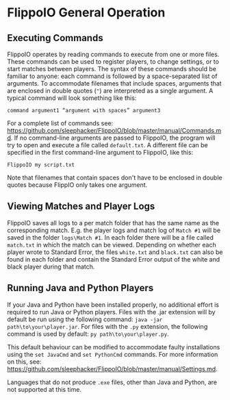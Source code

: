 # FlippoIO General Operation
## Executing Commands
FlippoIO operates by reading commands to execute from one or more files. These commands can be used to register players, to change settings, or to start matches between players. The syntax of these commands should be familiar to anyone: each command is followed by a space-separated list of arguments. To accommodate filenames that include spaces, arguments that are enclosed in double quotes (`"`) are interpreted as a single argument. A typical command will look something like this:

```
command argument1 “argument with spaces” argument3
```

For a complete list of commands see: https://github.com/sleephacker/FlippoIO/blob/master/manual/Commands.md.
If no command-line arguments are passed to FlippoIO, the program will try to open and execute a file called `default.txt`. A different file can be specified in the first command-line argument to FlippoIO, like this:

```
FlippoIO my script.txt
```

Note that filenames that contain spaces don't have to be enclosed in double quotes because FlippIO only takes one argument.

## Viewing Matches and Player Logs
FlippoIO saves all logs to a per match folder that has the same name as the corresponding match. E.g. the player logs and match log of `Match #1` will be saved in the folder `logs\Match #1`. In each folder there will be a file called `match.txt` in which the match can be viewed. Depending on whether each player wrote to Standard Error, the files `white.txt` and `black.txt` can also be found in each folder and contain the Standard Error output of the white and black player during that match.

## Running Java and Python Players
If your Java and Python have been installed properly, no additional effort is required to run Java or Python players. Files with the .jar extension will by default be run using the following command: `java -jar path\to\your\player.jar`. For files with the `.py` extension, the following command is used by default: `py path\to\your\player.py`.

This default behaviour can be modified to accommodate faulty installations using the `set JavaCmd` and `set PythonCmd` commands. For more information on this, see: https://github.com/sleephacker/FlippoIO/blob/master/manual/Settings.md.

Languages that do not produce `.exe` files, other than Java and Python, are not supported at this time.
